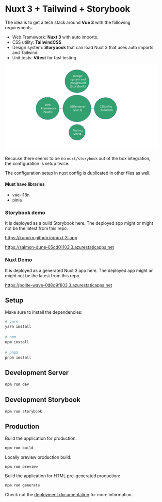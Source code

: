 # Nuxt 3 + Tailwind + Storybook

The idea is to get a tech stack around **Vue 3** with the following requirements.

- Web Framework: **Nuxt 3** with auto imports.
- CSS utility: **TailwindCSS**
- Design system: **Storybook** that can load Nuxt 3 that uses auto imports and Tailwind.
- Unit tests: **Vitest** for fast testing.

![about](readme/setup.svg 'setup')

Because there seems to be no `nuxt/storybook` out of the box integration, the configuration is setup twice.

The configuration setup in nuxt config is duplicated in other files as well. 


#### Must have libraries

* vue-i18n
* pinia

### Storybook demo

It is deployed as a build Storybook here.
The deployed app might or might not be the latest from this repo.

https://kunukn.github.io/nuxt-3-app

https://salmon-dune-05cd01103.3.azurestaticapps.net


### Nuxt Demo

It is deployed as a generated Nuxt 3 app here.
The deployed app might or might not be the latest from this repo.

https://polite-wave-0d8d9f803.3.azurestaticapps.net




## Setup

Make sure to install the dependencies:

```bash
# yarn
yarn install

# npm
npm install

# pnpm
pnpm install
```

## Development Server

```bash
npm run dev
```

## Development Storybook

```bash
npm run storybook
```

## Production

Build the application for production:

```bash
npm run build
```

Locally preview production build:

```bash
npm run preview
```

Build the application for HTML pre-generated production:

```bash
npm run generate
```

Check out the [deployment documentation](https://nuxt.com/docs/getting-started/deployment) for more information.
